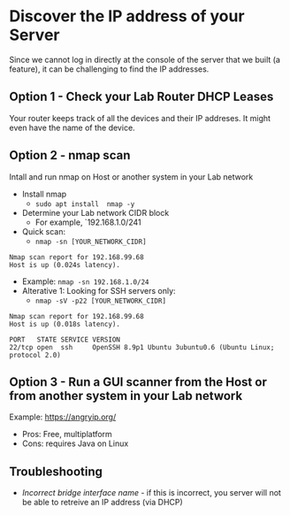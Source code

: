 # Discover the IP address of your Server
Since we cannot log in directly at the console of the server that we built (a feature), it can be challenging to find the IP addresses.

## Option 1 - Check your Lab Router DHCP Leases
Your router keeps track of all the devices and their IP addreses. It might even have the name of the device.

## Option 2 - nmap scan
Intall and run nmap on Host or another system in your Lab network

- Install nmap
  - `sudo apt install  nmap -y`
- Determine your Lab network CIDR block
  - For example, `192.168.1.0/241
- Quick scan:
  - `nmap -sn [YOUR_NETWORK_CIDR]`
~~~~
Nmap scan report for 192.168.99.68
Host is up (0.024s latency).
~~~~
  - Example: `nmap -sn 192.168.1.0/24`
- Alterative 1: Looking for SSH servers only:
  - `nmap -sV -p22 [YOUR_NETWORK_CIDR]`
~~~~
Nmap scan report for 192.168.99.68
Host is up (0.018s latency).

PORT   STATE SERVICE VERSION
22/tcp open  ssh     OpenSSH 8.9p1 Ubuntu 3ubuntu0.6 (Ubuntu Linux; protocol 2.0)
~~~~

## Option 3 - Run a GUI scanner from the Host or from another system in your Lab network
Example: https://angryip.org/
- Pros: Free, multiplatform
- Cons: requires Java on Linux

## Troubleshooting
- *Incorrect bridge interface name* - if this is incorrect, you server will not be able to retreive an IP address (via DHCP)
